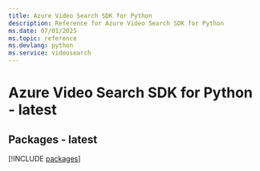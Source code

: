 ```yaml
---
title: Azure Video Search SDK for Python
description: Reference for Azure Video Search SDK for Python
ms.date: 07/01/2025
ms.topic: reference
ms.devlang: python
ms.service: videosearch
---
```

# Azure Video Search SDK for Python - latest
## Packages - latest
[!INCLUDE [packages](video-search-index.md)]